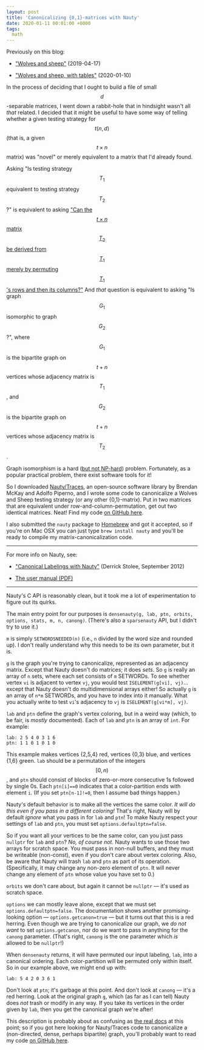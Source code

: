```yaml
---
layout: post
title: 'Canonicalizing {0,1}-matrices with Nauty'
date: 2020-01-11 00:01:00 +0000
tags:
  math
---
```


Previously on this blog:

- ["Wolves and sheep"](/blog/2019/04/17/wolves-and-sheep/) (2019-04-17)

- ["Wolves and sheep, with tables"](/blog/2020/01/10/wolves-and-sheep-with-tables/) (2020-01-10)

In the process of deciding that I ought to build a file of small $$d$$-separable matrices,
I went down a rabbit-hole that in hindsight wasn't all _that_ related. I decided that it might
be useful to have some way of telling whether a given testing strategy for $$t(n,d)$$ (that is,
a given $$t\times n$$ matrix) was "novel" or merely equivalent to a matrix that I'd already found.

Asking "Is testing strategy $$T_1$$ equivalent to testing strategy $$T_2$$?" is equivalent to asking
["Can the $$t\times n$$ matrix $$T_2$$ be derived from $$T_1$$ merely by permuting $$T_1$$'s rows and then its columns?"](https://math.stackexchange.com/questions/518436/normalizing-a-matrix-with-row-and-column-swapping)
And _that_ question is equivalent to asking "Is graph $$G_1$$ isomorphic to graph $$G_2$$?",
where $$G_1$$ is the bipartite graph on $$t+n$$ vertices whose adjacency matrix is $$T_1$$,
and $$G_2$$ is the bipartite graph on $$t+n$$ vertices whose adjacency matrix is $$T_2$$.

Graph isomorphism is a hard
([but not NP-hard](https://cstheory.stackexchange.com/questions/8034/what-is-the-current-known-hardness-of-graph-isomorphism))
problem. Fortunately, as a popular practical problem, there exist software tools for it!

So I downloaded [Nauty/Traces](https://users.cecs.anu.edu.au/~bdm/nauty/), an open-source
software library by Brendan McKay and Adolfo Piperno, and I wrote some code to canonicalize
a Wolves and Sheep testing strategy (or any other {0,1}-matrix). Put in two matrices that are
equivalent under row-and-column-permutation, get out two identical matrices. Neat!
Find my code [on GitHub here](https://github.com/Quuxplusone/wolves-and-sheep/blob/master/canonicalize_matrix.cc).

I also submitted the `nauty` package to [Homebrew](https://github.com/Homebrew/homebrew-core)
and got it accepted, so if you're on Mac OSX you can just type `brew install nauty`
and you'll be ready to compile my matrix-canonicalization code.

----

For more info on Nauty, see:

- ["Canonical Labelings with Nauty"](https://computationalcombinatorics.wordpress.com/2012/09/20/canonical-labelings-with-nauty/) (Derrick Stolee, September 2012)

- [The user manual (PDF)](http://pallini.di.uniroma1.it/nug26.pdf)

----

Nauty's C API is reasonably clean, but it took me a lot of experimentation to figure out its quirks.

The main entry point for our purposes is `densenauty(g, lab, ptn, orbits, options, stats, m, n, canong)`.
(There's also a `sparsenauty` API, but I didn't try to use it.)

`m` is simply `SETWORDSNEEDED(n)` (i.e., `n` divided by the word size and rounded up). I don't really
understand why this needs to be its own parameter, but it is.

`g` is the graph you're trying to canonicalize, represented as an adjacency matrix. Except that
Nauty doesn't do matrices; it does _sets_. So `g` is really an array of `n` sets, where each set
consists of `m` SETWORDs. To see whether vertex `vi` is adjacent to vertex `vj`, you would test
`ISELEMENT(g[vi], vj)`... except that Nauty doesn't do multidimensional arrays either! So actually
`g` is an array of `n*m` SETWORDs, and you have to index into it manually. What you actually write
to test `vi`'s adjacency to `vj` is `ISELEMENT(g[vi*m], vj)`.

`lab` and `ptn` define the graph's vertex coloring, but in a weird way (which, to be fair, is
_mostly_ documented). Each of `lab` and `ptn` is an array of `int`. For example:

    lab: 2 5 4 0 3 1 6
    ptn: 1 1 0 1 0 1 0

This example makes vertices {2,5,4} red, vertices {0,3} blue, and vertices {1,6} green.
`lab` should be a permutation of the integers $$[0,n)$$, and `ptn` should consist of
blocks of zero-or-more consecutive 1s followed by single 0s. Each `ptn[i]==0` indicates that
a color-partition ends with element `i`. (If you set `ptn[n-1]!=0`, then I assume bad things happen.)

Nauty's default behavior is to make all the vertices the same color.
_It will do this even if you pass in a different coloring!_ That's right, Nauty will
by default _ignore_ what you pass in for `lab` and `ptn`! To make Nauty respect your settings
of `lab` and `ptn`, you must set `options.defaultptn=false`.

So if you want all your vertices to be the same color, can you just pass `nullptr` for `lab` and `ptn`?
_No, of course not._ Nauty wants to use those two arrays for scratch space. You must pass in
non-null buffers, and they must be writeable (non-const), even if you don't care about vertex
coloring. Also, be aware that Nauty will trash `lab` and `ptn`
as part of its operation. (Specifically, it may change any non-zero element of `ptn`. It will never
change any element of `ptn` whose value you have set to 0.)

`orbits` we don't care about, but again it cannot be `nullptr` — it's used as scratch space.

`options` we can mostly leave alone, except that we must set `options.defaultptn=false`.
The documentation shows another promising-looking
option — `options.getcanon=true` — but it turns out that this is a red herring. Even though we are
trying to canonicalize our graph, we _do not want_ to set `options.getcanon`, nor do we want to pass
in anything for the `canong` parameter. (That's right, `canong` is the one parameter which _is_
allowed to be `nullptr`!)

When `densenauty` returns, it will have permuted our input labeling, `lab`, into a canonical ordering.
Each color-partition will be permuted only within itself. So in our example above, we might end up
with:

    lab: 5 4 2 0 3 6 1

Don't look at `ptn`; it's garbage at this point. And don't look at `canong` — it's a red herring.
Look at the original graph `g`, which (as far as I can tell) Nauty does _not_ trash or modify in any
way. If you take its vertices in the order given by `lab`, then you get the canonical graph we're
after!

This description is probably about as confusing as [the real docs](http://pallini.di.uniroma1.it/nug26.pdf) at this point;
so if you got here looking for Nauty/Traces code to canonicalize a (non-directed, dense,
perhaps bipartite) graph, you'll probably want to read my code
[on GitHub here](https://github.com/Quuxplusone/wolves-and-sheep/blob/master/canonicalize_matrix.cc).
